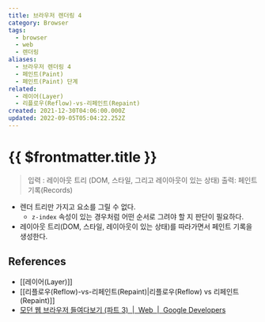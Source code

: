 ```yaml
---
title: 브라우저 렌더링 4
category: Browser
tags:
  - browser
  - web
  - 렌더링
aliases:
  - 브라우저 렌더링 4
  - 페인트(Paint)
  - 페인트(Paint) 단계
related:
  - 레이어(Layer)
  - 리플로우(Reflow)-vs-리페인트(Repaint)
created: 2021-12-30T04:06:00.000Z
updated: 2022-09-05T05:04:22.252Z
---
```


# {{ $frontmatter.title }}

> 입력 : 레이아웃 트리 (DOM, 스타일, 그리고 레이아웃이 있는 상태)
> 출력: 페인트 기록(Records)

- 렌더 트리만 가지고 요소를 그릴 수 없다.
  - `z-index` 속성이 있는 경우처럼 어떤 순서로 그려야 할 지 판단이 필요하다.
- 레이아웃 트리(DOM, 스타일, 레이아웃이 있는 상태)를 따라가면서 페인트 기록을 생성한다.

## References

- [[레이어(Layer)]]
- [[리플로우(Reflow)-vs-리페인트(Repaint)|리플로우(Reflow) vs 리페인트(Repaint)]]
- [모던 웹 브라우저 들여다보기 (파트 3)  |  Web  |  Google Developers](https://developers.google.com/web/updates/2018/09/inside-browser-part3?hl=ko#%ED%8E%98%EC%9D%B8%ED%8A%B8)
